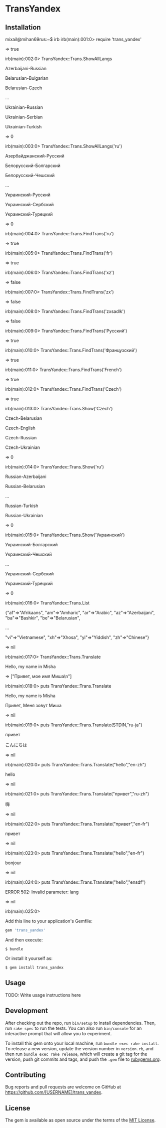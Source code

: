# TransYandex

## Installation
mixail@mihan69rus:~$ irb
irb(main):001:0> require 'trans_yandex'

=> true

irb(main):002:0> TransYandex::Trans.ShowAllLangs

Azerbaijani-Russian

Belarusian-Bulgarian

Belarusian-Czech

...

Ukrainian-Russian

Ukrainian-Serbian

Ukrainian-Turkish

=> 0

irb(main):003:0> TransYandex::Trans.ShowAllLangs('ru')

Азербайджанский-Русский

Белорусский-Болгарский

Белорусский-Чешский

...

Украинский-Русский

Украинский-Сербский

Украинский-Турецкий

=> 0

irb(main):004:0> TransYandex::Trans.FindTrans('ru')

=> true

irb(main):005:0> TransYandex::Trans.FindTrans('fr')

=> true

irb(main):006:0> TransYandex::Trans.FindTrans('xz')

=> false

irb(main):007:0> TransYandex::Trans.FindTrans('zx')

=> false

irb(main):008:0> TransYandex::Trans.FindTrans('zxsadlk')

=> false

irb(main):009:0> TransYandex::Trans.FindTrans('Русский')

=> true

irb(main):010:0> TransYandex::Trans.FindTrans('Французский')

=> true

irb(main):011:0> TransYandex::Trans.FindTrans('French')

=> true

irb(main):012:0> TransYandex::Trans.FindTrans('Czech')

=> true

irb(main):013:0> TransYandex::Trans.Show('Czech')

Czech-Belarusian

Czech-English

Czech-Russian

Czech-Ukrainian

=> 0

irb(main):014:0> TransYandex::Trans.Show('ru')

Russian-Azerbaijani

Russian-Belarusian

...

Russian-Turkish

Russian-Ukrainian

=> 0

irb(main):015:0> TransYandex::Trans.Show('Украинский')

Украинский-Болгарский

Украинский-Чешский

...

Украинский-Сербский

Украинский-Турецкий

=> 0

irb(main):016:0> TransYandex::Trans.List

{"af"=>"Afrikaans", "am"=>"Amharic", "ar"=>"Arabic", "az"=>"Azerbaijani", "ba"=>"Bashkir", "be"=>"Belarusian", 

...

"vi"=>"Vietnamese", "xh"=>"Xhosa", "yi"=>"Yiddish", "zh"=>"Chinese"}

=> nil

irb(main):017:0> TransYandex::Trans.Translate

Hello, my name in Misha

=> ["Привет, мое имя Миша\n"]

irb(main):018:0> puts TransYandex::Trans.Translate

Hello, my name is Misha

Привет, Меня зовут Миша

=> nil

irb(main):019:0> puts TransYandex::Trans.Translate(STDIN,"ru-ja")

привет

こんにちは

=> nil

irb(main):020:0> puts TransYandex::Trans.Translate("hello","en-zh")

hello

=> nil

irb(main):021:0> puts TransYandex::Trans.Translate("привет","ru-zh")

嗨

=> nil

irb(main):022:0> puts TransYandex::Trans.Translate("привет","en-fr")

привет

=> nil

irb(main):023:0> puts TransYandex::Trans.Translate("hello","en-fr")

bonjour

=> nil

irb(main):024:0> puts TransYandex::Trans.Translate("hello","ensdf")

ERROR 502: Invalid parameter: lang

=> nil

irb(main):025:0> 

Add this line to your application's Gemfile:

```ruby
gem 'trans_yandex'
```

And then execute:

    $ bundle

Or install it yourself as:

    $ gem install trans_yandex

## Usage

TODO: Write usage instructions here

## Development

After checking out the repo, run `bin/setup` to install dependencies. Then, run `rake spec` to run the tests. You can also run `bin/console` for an interactive prompt that will allow you to experiment.

To install this gem onto your local machine, run `bundle exec rake install`. To release a new version, update the version number in `version.rb`, and then run `bundle exec rake release`, which will create a git tag for the version, push git commits and tags, and push the `.gem` file to [rubygems.org](https://rubygems.org).

## Contributing

Bug reports and pull requests are welcome on GitHub at https://github.com/[USERNAME]/trans_yandex.

## License

The gem is available as open source under the terms of the [MIT License](https://opensource.org/licenses/MIT).
